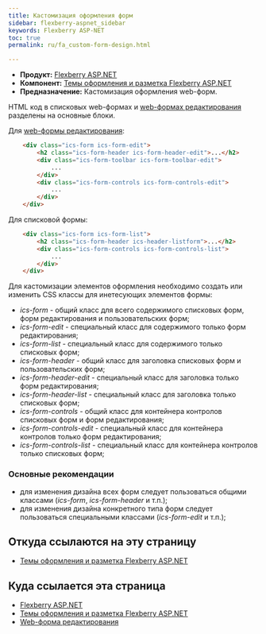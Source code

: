 ```yaml
---
title: Кастомизация оформления форм
sidebar: flexberry-aspnet_sidebar
keywords: Flexberry ASP-NET
toc: true
permalink: ru/fa_custom-form-design.html

---
```


* **Продукт:** [Flexberry ASP.NET](fa_flexberry-a-s-p-n-e-t.html)
* **Компонент:** [Темы оформления и разметка Flexberry ASP.NET](fa_flexberry-asp-net-themes.html)
* **Предназначение:** Кастомизация оформления web-форм.

HTML код в списковых web-формах и [web-формах редактирования](fa_web-edit-form.html) разделены на основные блоки.

Для [web-формы редактирования](fa_web-edit-form.html):

```html
    <div class="ics-form ics-form-edit">
        <h2 class="ics-form-header ics-form-header-edit">...</h2>
        <div class="ics-form-toolbar ics-form-toolbar-edit">
            ...
        </div>
        <div class="ics-form-controls ics-form-controls-edit">
            ...
        </div>
    </div>
```

Для списковой формы:

```html
    <div class="ics-form ics-form-list">
        <h2 class="ics-form-header ics-header-listform">...</h2>
        <div class="ics-form-controls ics-form-controls-list">
            ...
        </div>
    </div>
```

Для кастомизации элементов оформления необходимо создать или изменить CSS классы для инетесующих элементов формы:
* *ics-form* - общий класс для всего содержимого списковых форм, форм редактирования и пользовательских форм;
* *ics-form-edit* - специальный класс для содержимого только форм редактирования;
* *ics-form-list* - специальный класс для содержимого только списковых форм;
* *ics-form-header* - общий класс для заголовка списковых форм и пользовательских форм;
* *ics-form-header-edit* - специальный класс для заголовка только форм редактирования;
* *ics-form-header-list* - специальный класс для заголовка только списковых форм;
* *ics-form-controls* - общий класс для контейнера контролов списковых форм и форм редактирования;
* *ics-form-controls-edit* - специальный класс для контейнера контролов только форм редактирования;
* *ics-form-controls-list* - специальный класс для контейнера контролов только списковых форм;

### Основные рекомендации
* для изменения дизайна всех форм следует пользоваться общими классами (*ics-form*, *ics-form-header* и т.п.);
* для изменения дизайна конкретного типа форм следует пользоваться специальными классами (*ics-form-edit* и т.п.);

## Откуда ссылаются на эту страницу

* [Темы оформления и разметка Flexberry ASP.NET](fa_flexberry-asp-net-themes.html)

## Куда ссылается эта страница

* [Flexberry ASP.NET](fa_flexberry-a-s-p-n-e-t.html)
* [Темы оформления и разметка Flexberry ASP.NET](fa_flexberry-asp-net-themes.html)
* [Web-форма редактирования](fa_web-edit-form.html)